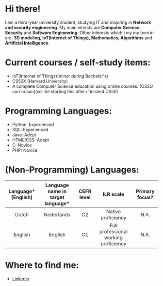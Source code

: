 # Hi there!

I am a third-year university student, studying IT and majoring in <b>Network and security engineering</b>. My main intersts are <b>Computer Science</b>, <b>Security</b> and <b>Software Engineering</b>. Other interests which i my my toes in are: <b>3D modeling, IoT(Internet of Things), Mathematics, Algorithms</b> and <b>Artificial Intelligence</b>.

# Current courses / self-study items:

- IoT(Internet of Things)(minor during Bachelor's)
- CS50X (Harvard University)
- A complete Computer Science education using online courses. (OSSU curriculum)(will be starting this after i finished CS50)

# Programming Languages:

- Python: Experienced
- SQL: Experienced
- Java: Adept
- HTML/CSS: Adept
- C: Novice
- PHP: Novice

# (Non-Programming) Languages:

| Language*(English) | Language name in target language* | CEFR level | ILR scale | Primary focus? |
|:--------------------:|:---------------------------------:|:-----------:|:-----------:|:----------------:|
| Dutch | Nederlands | C2 | Native proficiency | N.A. |
| English | English | C1 | Full professional working proficiency | N.A. |

# Where to find me:

- [Linkedin](https://www.linkedin.com/in/joris-r-2161b7159/ "Linkedin of Joris Rijs")

<!--
**JorisRijs/JorisRijs** is a ✨ _special_ ✨ repository because its `README.md` (this file) appears on your GitHub profile.

Here are some ideas to get you started:

- 🔭 I’m currently working on ...
- 🌱 I’m currently learning ...
- 👯 I’m looking to collaborate on ...
- 🤔 I’m looking for help with ...
- 💬 Ask me about ...
- 📫 How to reach me: ...
- 😄 Pronouns: ...
- ⚡ Fun fact: ...
-->
